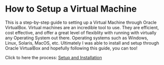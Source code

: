 # How to Setup a Virtual Machine

This is a step-by-step guide to setting up a Virtual Machine through Oracle VirtualBox. Virtual machines are an incredible tool to use. They are efficient, cost effective, and offer a great level of flexiblity with running with virtually any Operating System out there. Operating systems such as Windows, Linux, Solaris, MacOS, etc. Ultimately I was able to install and setup through Oracle VirtualBox and hopefully following this guide, you can too!

Click to here the process: [Setup and Installation
](https://github.com/DarinNaoroji15/How-to-Setup-a-Virtual-Machine/blob/main/Setup%20and%20Installation.md)
